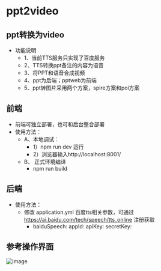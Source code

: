 # ppt2video

## ppt转换为video
- 功能说明
  - 1、当前TTS服务只实现了百度服务 
  - 2、TTS转换ppt备注的内容为语音 
  - 3、将PPT和语音合成视频
  - 4、ppt为后端；pptweb为前端
  - 5、ppt转图片采用两个方案，spire方案和poi方案

## 前端
- 前端可独立部署，也可和后台整合部署 
- 使用方法： 
  - A、本地调试： 
     - 1）npm run dev 运行 
     - 2）浏览器输入http://localhost:8001/ 
  - B、 正式环境编译
      - npm run build

## 后端
- 使用方法： 
  - 修改 application.yml 百度tts相关参数，可通过 https://ai.baidu.com/tech/speech/tts_online 注册获取 
    - baiduSpeech: 
     appId: 
     apiKey: 
     secretKey:

## 参考操作界面
![image](https://user-images.githubusercontent.com/20513651/145004731-d5694ddd-0e2e-4e67-9be6-a7f64279d3ea.png)
